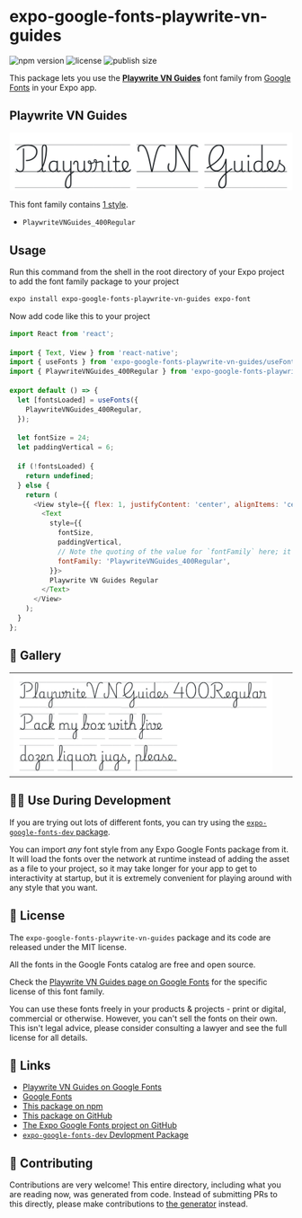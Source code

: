 # expo-google-fonts-playwrite-vn-guides

![npm version](https://flat.badgen.net/npm/v/expo-google-fonts-playwrite-vn-guides)
![license](https://flat.badgen.net/github/license/expo/google-fonts)
![publish size](https://flat.badgen.net/packagephobia/install/expo-google-fonts-playwrite-vn-guides)

This package lets you use the [**Playwrite VN Guides**](https://fonts.google.com/specimen/Playwrite+VN+Guides) font family from [Google Fonts](https://fonts.google.com/) in your Expo app.

## Playwrite VN Guides

![Playwrite VN Guides](./font-family.png)

This font family contains [1 style](#-gallery).

- `PlaywriteVNGuides_400Regular`

## Usage

Run this command from the shell in the root directory of your Expo project to add the font family package to your project
```sh
expo install expo-google-fonts-playwrite-vn-guides expo-font
```

Now add code like this to your project
```js
import React from 'react';

import { Text, View } from 'react-native';
import { useFonts } from 'expo-google-fonts-playwrite-vn-guides/useFonts';
import { PlaywriteVNGuides_400Regular } from 'expo-google-fonts-playwrite-vn-guides/400Regular';

export default () => {
  let [fontsLoaded] = useFonts({
    PlaywriteVNGuides_400Regular,
  });

  let fontSize = 24;
  let paddingVertical = 6;

  if (!fontsLoaded) {
    return undefined;
  } else {
    return (
      <View style={{ flex: 1, justifyContent: 'center', alignItems: 'center' }}>
        <Text
          style={{
            fontSize,
            paddingVertical,
            // Note the quoting of the value for `fontFamily` here; it expects a string!
            fontFamily: 'PlaywriteVNGuides_400Regular',
          }}>
          Playwrite VN Guides Regular
        </Text>
      </View>
    );
  }
};

```

## 🔡 Gallery


||||
|-|-|-|
|![PlaywriteVNGuides_400Regular](.//400Regular/PlaywriteVNGuides_400Regular.ttf.png)||||


## 👩‍💻 Use During Development

If you are trying out lots of different fonts, you can try using the [`expo-google-fonts-dev` package](https://github.com/freeboub/google-fonts/tree/master/font-packages/dev#readme).

You can import *any* font style from any Expo Google Fonts package from it. It will load the fonts
over the network at runtime instead of adding the asset as a file to your project, so it may take longer
for your app to get to interactivity at startup, but it is extremely convenient
for playing around with any style that you want.

## 📖 License

The `expo-google-fonts-playwrite-vn-guides` package and its code are released under the MIT license.

All the fonts in the Google Fonts catalog are free and open source.

Check the [Playwrite VN Guides page on Google Fonts](https://fonts.google.com/specimen/Playwrite+VN+Guides) for the specific license of this font family.

You can use these fonts freely in your products & projects - print or digital, commercial or otherwise. However, you can't sell the fonts on their own. This isn't legal advice, please consider consulting a lawyer and see the full license for all details.

## 🔗 Links

- [Playwrite VN Guides on Google Fonts](https://fonts.google.com/specimen/Playwrite+VN+Guides)
- [Google Fonts](https://fonts.google.com/)
- [This package on npm](https://www.npmjs.com/package/expo-google-fonts-playwrite-vn-guides)
- [This package on GitHub](https://github.com/freeboub/google-fonts/tree/master/font-packages/playwrite-vn-guides)
- [The Expo Google Fonts project on GitHub](https://github.com/freeboub/google-fonts)
- [`expo-google-fonts-dev` Devlopment Package](https://github.com/freeboub/google-fonts/tree/master/font-packages/dev)

## 🤝 Contributing

Contributions are very welcome! This entire directory, including what you are reading now, was generated from code. Instead of submitting PRs to this directly, please make contributions to [the generator](https://github.com/freeboub/google-fonts/tree/master/packages/generator) instead.
